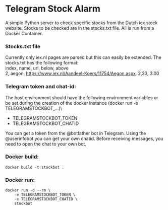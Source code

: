 # Telegram Stock Alarm
A simple Python server to check specific stocks from the Dutch iex stock website.
Stocks to be checked are in the stocks.txt file. All is run from a Docker Container.

### Stocks.txt file
Currently only iex.nl pages are parsed but this can easily be extended. The stocks.txt
 has the following format:\
index, name, url, below, above\
2, aegon, https://www.iex.nl/Aandeel-Koers/11754/Aegon.aspx, 2,33, 3.00

### Telegram token and chat-id:
The host environment should have the following environment variables or be set during
the creation of the docker instance (docker run -e TELEGRAMSTOCKBOT_...)\
- TELEGRAMSTOCKBOT_TOKEN
- TELEGRAMSTOCKBOT_CHATID

You can get a token from the @botfather bot in Telegram. Using the @userinfobot
you can get your own chatid. Before receiving messages, you need to open the chat
to your own bot.

### Docker build:
```
docker build -t stockbot .
```

### Docker run:
```
docker run -d --rm \
    -e TELEGRAMSTOCKBOT_TOKEN \
    -e TELEGRAMSTOCKBOT_CHATID \
    stockbot
```
